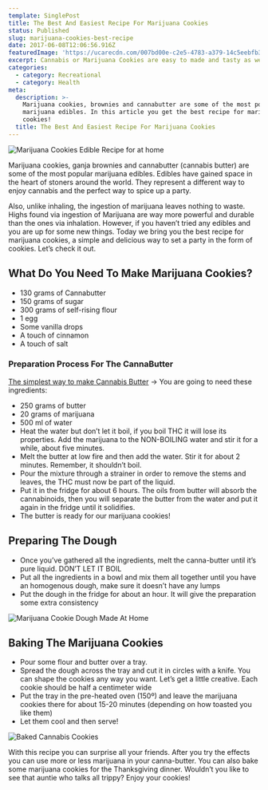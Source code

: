```yaml
---
template: SinglePost
title: The Best And Easiest Recipe For Marijuana Cookies
status: Published
slug: marijuana-cookies-best-recipe
date: 2017-06-08T12:06:56.916Z
featuredImage: 'https://ucarecdn.com/007bd00e-c2e5-4783-a379-14c5eebfb347/'
excerpt: Cannabis or Marijuana Cookies are easy to made and tasty as well
categories:
  - category: Recreational
  - category: Health
meta:
  description: >-
    Marijuana cookies, brownies and cannabutter are some of the most popular
    marijuana edibles. In this article you get the best recipe for marijuana
    cookies!
  title: The Best And Easiest Recipe For Marijuana Cookies
---
```

![Marijuana Cookies Edible Recipe for at home](https://ucarecdn.com/05d47b44-ab9b-4e47-9577-dc39ce5ee8b1/)

Marijuana cookies, ganja brownies and cannabutter (cannabis butter) are some of the most popular marijuana edibles. Edibles have gained space in the heart of stoners around the world. They represent a different way to enjoy cannabis and the perfect way to spice up a party.

Also, unlike inhaling, the ingestion of marijuana leaves nothing to waste. Highs found via ingestion of Marijuana are way more powerful and durable than the ones via inhalation. However, if you haven’t tried any edibles and you are up for some new things. Today we bring you the best recipe for marijuana cookies, a simple and delicious way to set a party in the form of cookies. Let’s check it out.

## What Do You Need To Make Marijuana Cookies?

* 130 grams of Cannabutter
* 150 grams of sugar
* 300 grams of self-rising flour
* 1 egg
* Some vanilla drops
* A touch of cinnamon
* A touch of salt

### Preparation Process For The CannaButter

[The simplest way to make Cannabis Butter](https://weedshome.com/marijuana-and-cannabis-butter-recipe/) -> You are going to need these ingredients:

* 250 grams of butter
* 20 grams of marijuana
* 500 ml of water
* Heat the water but don’t let it boil, if you boil THC it will lose its properties. Add the marijuana to the NON-BOILING water and stir it for a while, about five minutes.
* Melt the butter at low fire and then add the water. Stir it for about 2 minutes. Remember, it shouldn’t boil.
* Pour the mixture through a strainer in order to remove the stems and leaves, the THC must now be part of the liquid.
* Put it in the fridge for about 6 hours. The oils from butter will absorb the cannabinoids, then you will separate the butter from the water and put it again in the fridge until it solidifies.
* The butter is ready for our marijuana cookies!

## Preparing The Dough

* Once you’ve gathered all the ingredients, melt the canna-butter until it’s pure liquid. DON’T LET IT BOIL
* Put all the ingredients in a bowl and mix them all together until you have an homogenous dough, make sure it doesn’t have any lumps
* Put the dough in the fridge for about an hour. It will give the preparation some extra consistency

![Marijuana Cookie Dough Made At Home](https://ucarecdn.com/8cc64e42-7ab6-4f47-90f7-73d96d7c97f5/)

## Baking The Marijuana Cookies

* Pour some flour and butter over a tray.
* Spread the dough across the tray and cut it in circles with a knife. You can shape the cookies any way you want. Let’s get a little creative. Each cookie should be half a centimeter wide
* Put the tray in the pre-heated oven (150º) and leave the marijuana cookies there for about 15-20 minutes (depending on how toasted you like them)
* Let them cool and then serve!

![Baked Cannabis Cookies](https://ucarecdn.com/d6449541-2910-4f7a-8d3f-371ae835c4d0/)

With this recipe you can surprise all your friends. After you try the effects you can use more or less marijuana in your canna-butter. You can also bake some marijuana cookies for the Thanksgiving dinner. Wouldn’t you like to see that auntie who talks all trippy? Enjoy your cookies!
